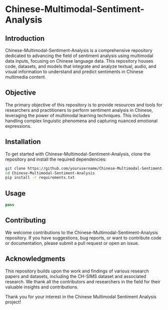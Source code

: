 # Chinese-Multimodal-Sentiment-Analysis

## Introduction

Chinese-Multimodal-Sentiment-Analysis is a comprehensive repository dedicated to advancing the field of sentiment analysis using multimodal data inputs, focusing on Chinese language data. This repository houses code, datasets, and models that integrate and analyze textual, audio, and visual information to understand and predict sentiments in Chinese multimedia content.

## Objective

The primary objective of this repository is to provide resources and tools for researchers and practitioners to perform sentiment analysis in Chinese, leveraging the power of multimodal learning techniques. This includes handling complex linguistic phenomena and capturing nuanced emotional expressions.

## Installation

To get started with Chinese-Multimodal-Sentiment-Analysis, clone the repository and install the required dependencies:

```bash
git clone https://github.com/yourusername/Chinese-Multimodal-Sentiment-Analysis.git
cd Chinese-Multimodal-Sentiment-Analysis
pip install -r requirements.txt
```

## Usage

```python
pass
```

## Contributing

We welcome contributions to the Chinese-Multimodal-Sentiment-Analysis repository. If you have suggestions, bug reports, or want to contribute code or documentation, please submit a pull request or open an issue.

## Acknowledgments

This repository builds upon the work and findings of various research papers and datasets, including the CH-SIMS dataset and associated research. We thank all the contributors and researchers in the field for their valuable insights and contributions.


Thank you for your interest in the Chinese Multimodal Sentiment Analysis project!
